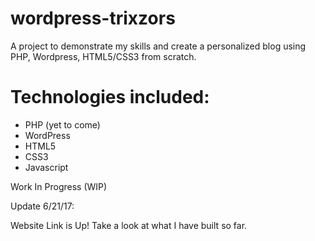 # wordpress-trixzors
A project to demonstrate my skills and create a personalized blog using PHP, Wordpress, HTML5/CSS3 from scratch.

# Technologies included:
* PHP (yet to come)
* WordPress
* HTML5
* CSS3
* Javascript

Work In Progress (WIP)

Update 6/21/17:

Website Link is Up! Take a look at what I have built so far.
